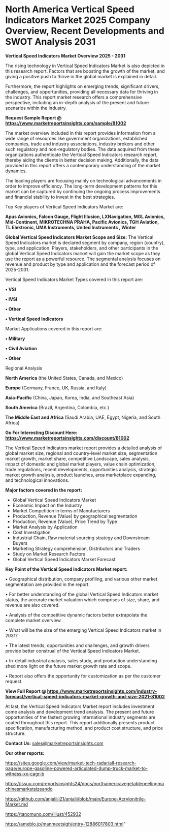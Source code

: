 # North America Vertical Speed Indicators Market 2025 Company Overview, Recent Developments and SWOT Analysis 2031

<Strong> Vertical Speed Indicators Market Overview 2025 - 2031</strong>

The rising technology in Vertical Speed Indicators Market is also depicted in this research report. Factors that are boosting the growth of the market, and giving a positive push to thrive in the global market is explained in detail.

Furthermore, the report highlights on emerging trends, significant drivers, challenges, and opportunities, providing all necessary data for thriving in the industry. This report market research offers a comprehensive perspective, including an in-depth analysis of the present and future scenarios within the industry.

<strong>Request Sample Report @ <a href=https://www.marketreportsinsights.com/sample/81002>https://www.marketreportsinsights.com/sample/81002</a></strong>

The market overview included in this report provides information from a wide range of resources like government organizations, established companies, trade and industry associations, industry brokers and other such regulatory and non-regulatory bodies. The data acquired from these organizations authenticate the Vertical Speed Indicators research report, thereby aiding the clients in better decision making. Additionally, the data provided in this report offers a contemporary understanding of the market dynamics.

The leading players are focusing mainly on technological advancements in order to improve efficiency. The long-term development patterns for this market can be captured by continuing the ongoing process improvements and financial stability to invest in the best strategies.

Top Key players of Vertical Speed Indicators Market are:

<strong>Apus Avionics, Falcon Gauge, Flight Illusion, LXNavigation, MGL Avionics, Mid-Continent, MIKROTECHNA PRAHA, Pacific Avionics, TGH Aviation, TL Elektronic, UMA Instruments, United Instruments , Winter</strong>

<strong><b>Global Vertical Speed Indicators Market Scope and Size:</b></strong>
The Vertical Speed Indicators market is declared segment by company, region (country), type, and application. Players, stakeholders, and other participants in the global Vertical Speed Indicators market will gain the market scope as they use the report as a powerful resource. The segmental analysis focuses on revenue and product by type and application and the forecast period of 2025-2031.

Vertical Speed Indicators Market Types covered in this report are:

<strong>• VSI

• IVSI

• Other

• Vertical Speed Indicators</strong>

Market Applications covered in this report are:

<strong>• Military

• Civil Aviation

• Other</strong> 

Regional Analysis

<strong>North America</strong> (the United States, Canada, and Mexico)

<strong>Europe</strong> (Germany, France, UK, Russia, and Italy)

<strong>Asia-Pacific</strong> (China, Japan, Korea, India, and Southeast Asia)

<strong>South America</strong> (Brazil, Argentina, Colombia, etc.)

<strong>The Middle East and Africa</strong> (Saudi Arabia, UAE, Egypt, Nigeria, and South Africa)

<strong>Go For Interesting Discount Here: <a href=https://www.marketreportsinsights.com/discount/81002>https://www.marketreportsinsights.com/discount/81002</a></strong>

The Vertical Speed Indicators market report provides a detailed analysis of global market size, regional and country-level market size, segmentation market growth, market share, competitive Landscape, sales analysis, impact of domestic and global market players, value chain optimization, trade regulations, recent developments, opportunities analysis, strategic market growth analysis, product launches, area marketplace expanding, and technological innovations.

<strong><b>Major factors covered in the report:</b></strong>
<ul>
  <li>Global Vertical Speed Indicators Market </li>
  <li>Economic Impact on the Industry</li>
  <li>Market Competition in terms of Manufacturers</li>
  <li>Production, Revenue (Value) by geographical segmentation</li>
  <li>Production, Revenue (Value), Price Trend by Type</li>
  <li>Market Analysis by Application</li>
  <li>Cost Investigation</li>
  <li>Industrial Chain, Raw material sourcing strategy and Downstream Buyers</li>
  <li>Marketing Strategy comprehension, Distributors and Traders</li>
  <li>Study on Market Research Factors</li>
  <li>Global Vertical Speed Indicators Market Forecast</li>
</ul>

<strong><b>Key Point of the Vertical Speed Indicators Market report:</b></strong>

• Geographical distribution, company profiling, and various other market segmentation are provided in the report.

• For better understanding of the global Vertical Speed Indicators market status, the accurate market valuation which comprises of size, share, and revenue are also covered.

• Analysis of the competitive dynamic factors better extrapolate the complete market overview

• What will be the size of the emerging Vertical Speed Indicators market in 2031?

• The latest trends, opportunities and challenges, and growth drivers provide better construal of the Vertical Speed Indicators Market.

• In-detail industrial analysis, sales study, and production understanding shed more light on the future market growth rate and scope.

• Report also offers the opportunity for customization as per the customer request.

<strong><b>View Full Report @ <a href=https://www.marketreportsinsights.com/industry-forecast/vertical-speed-indicators-market-growth-and-size-2021-81002>https://www.marketreportsinsights.com/industry-forecast/vertical-speed-indicators-market-growth-and-size-2021-81002</a></b></strong>


At last, the Vertical Speed Indicators Market report includes investment come analysis and development trend analysis. The present and future opportunities of the fastest growing international industry segments are coated throughout this report. This report additionally presents product specification, manufacturing method, and product cost structure, and price structure.

<strong>Contact Us:</strong>
sales@marketreportsinsights.com

<strong>Our other reports:</strong>

<a href=https://sites.google.com/view/market-tech-radar/all-research-page/europe-gasoline-powered-articulated-dump-truck-market-to-witness-xx-cagr-b>https://sites.google.com/view/market-tech-radar/all-research-page/europe-gasoline-powered-articulated-dump-truck-market-to-witness-xx-cagr-b</a>

<a href=https://issuu.com/reportsinsights24/docs/northamericavegetablepeelingmachinesmarketsizeando>https://issuu.com/reportsinsights24/docs/northamericavegetablepeelingmachinesmarketsizeando</a>

<a href=https://github.com/anjaliiii21/anjalii/blob/main/Europe-Acrylonitrile-Market.md>https://github.com/anjaliiii21/anjalii/blob/main/Europe-Acrylonitrile-Market.md</a>

<a href=https://tanomuno.com/illust/452932>https://tanomuno.com/illust/452932</a>

<a href=https://ameblo.jp/manmeetsigh/entry-12886017803.html>https://ameblo.jp/manmeetsigh/entry-12886017803.html</a>"
